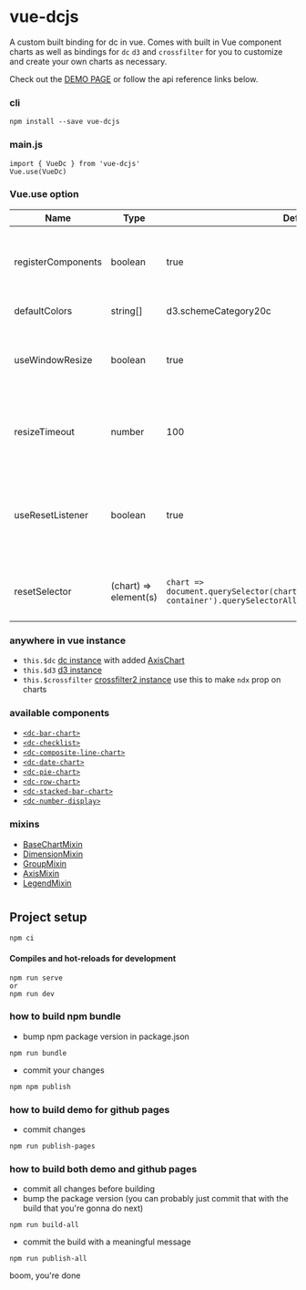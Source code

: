 # vue-dcjs
A custom built binding for dc in vue. Comes with built in Vue component charts as well as bindings for `dc` `d3` and `crossfilter` for you to customize and create your own charts as necessary.

Check out the [DEMO PAGE](https://geodav-tech.github.io/vue-dcjs/) or follow the api reference links below.

### cli
```npm install --save vue-dcjs```

### main.js
```
import { VueDc } from 'vue-dcjs'
Vue.use(VueDc)
```

### Vue.use option
| Name | Type | Default | Description |
| --- | --- | --- | --- |
| registerComponents | boolean | true | Automatically register all vue-dcjs charts with Vue.component(everything). Charts will be kebab-case as shown below in the components list. |
| defaultColors | string[] | d3.schemeCategory20c | this sets dc's defaultColors for ordinal charts |
| useWindowResize | boolean | true | add an event listener to the window which watches for resize events. when the window is resized: re-render all the charts to resize them automatically. |
| resizeTimeout | number | 100 | to avoid re-rendering too much, there is a timeout on the resize handler. how long should the wait be. too short may re-render too much. too long may feel delayed |
| useResetListener | boolean | true | automatically attach a dom element(s) using `resetSelector`. the button will only be visible when the connected chart has filters. the button is clickable and will clear all filters on the chart. |
| resetSelector | (chart) => element(s) | `chart => document.querySelector(chart.anchor()).closest('.example-container').querySelectorAll('.example-reset-button')` | define how we retrieve the reset button to connect our chart to. This should be the result of `querySelector` or `querySelectorAll` |

### anywhere in vue instance
- `this.$dc` [dc instance](https://dc-js.github.io/dc.js/) with added [AxisChart](./src/plugins/axis-chart.class.js)
- `this.$d3` [d3 instance](https://github.com/d3/d3/blob/main/API.md)
- `this.$crossfilter` [crossfilter2 instance](https://github.com/crossfilter/crossfilter/wiki/API-Reference) use this to make `ndx` prop on charts

### available components
- [`<dc-bar-chart>`](./src/components/dc-bar-chart)
- [`<dc-checklist>`](./src/components/dc-checklist)
- [`<dc-composite-line-chart>`](./src/components/dc-composite-line-chart)
- [`<dc-date-chart>`](./src/components/dc-date-chart)
- [`<dc-pie-chart>`](./src/components/dc-pie-chart)
- [`<dc-row-chart>`](./src/components/dc-row-chart)
- [`<dc-stacked-bar-chart>`](./src/components/dc-stacked-bar-chart)
- [`<dc-number-display>`](./src/components/dc-number-display)

### mixins
- [BaseChartMixin](./src/mixins#base-chart)
- [DimensionMixin](./src/mixins/#dimension)
- [GroupMixin](./src/mixins/#group)
- [AxisMixin]('./src/mixins/#axis)
- [LegendMixin](./src/mixins/#axis)

#


## Project setup
```
npm ci
```

#### Compiles and hot-reloads for development
```
npm run serve
or
npm run dev
```

### how to build npm bundle
- bump npm package version in package.json
```
npm run bundle
```
- commit your changes
```
npm npm publish
```

### how to build demo for github pages
- commit changes
```
npm run publish-pages
```


### how to build both demo and github pages
- commit all changes before building
- bump the package version (you can probably just commit that with the build that you're gonna do next)
```
npm run build-all
```
- commit the build with a meaningful message
```
npm run publish-all
```
boom, you're done
